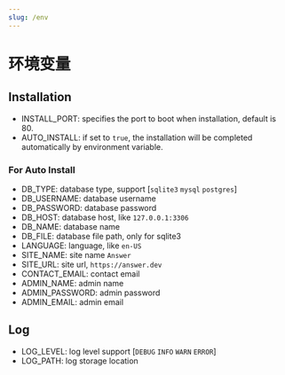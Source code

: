 ```yaml
---
slug: /env
---
```


# 环境变量

## Installation

- INSTALL_PORT: specifies the port to boot when installation, default is 80.
- AUTO_INSTALL: if set to `true`, the installation will be completed automatically by environment variable.

### For Auto Install

- DB_TYPE: database type, support [`sqlite3`  `mysql`  `postgres`]
- DB_USERNAME: database username
- DB_PASSWORD: database password
- DB_HOST: database host, like `127.0.0.1:3306`
- DB_NAME: database name
- DB_FILE: database file path, only for sqlite3
- LANGUAGE: language, like `en-US`
- SITE_NAME: site name `Answer`
- SITE_URL: site url, `https://answer.dev`
- CONTACT_EMAIL:  contact email
- ADMIN_NAME:  admin name
- ADMIN_PASSWORD: admin password
- ADMIN_EMAIL: admin email

## Log

- LOG_LEVEL: log level support [`DEBUG`  `INFO`  `WARN`  `ERROR`]
- LOG_PATH: log storage location
